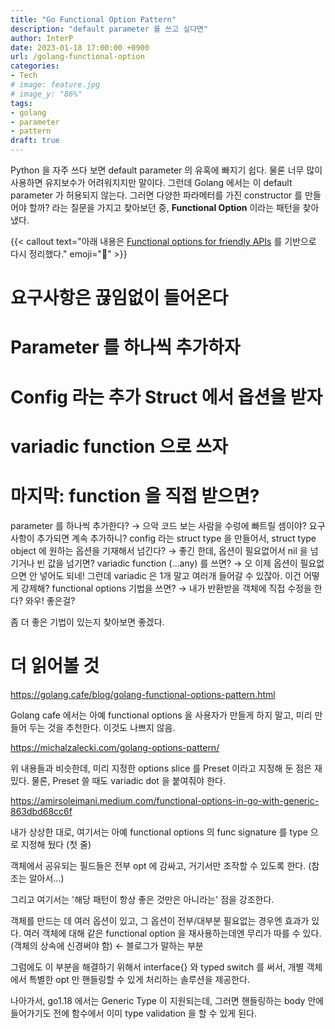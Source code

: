 ```yaml
---
title: "Go Functional Option Pattern"
description: "default parameter 를 쓰고 싶다면"
author: InterP
date: 2023-01-18 17:00:00 +0900
url: /golang-functional-option
categories:
- Tech
# image: feature.jpg
# image_y: "86%"
tags:
- golang
- parameter
- pattern
draft: true
---
```


Python 을 자주 쓰다 보면 default parameter 의 유혹에 빠지기 쉽다. 물론 너무 많이 사용하면 유지보수가 어려워지지만 말이다. 그런데 Golang 에서는 이 default parameter 가 허용되지 않는다. 그러면 다양한 파라메터를 가진 constructor 를 만들어야 할까? 라는 질문을 가지고 찾아보던 중, **Functional Option** 이라는 패턴을 찾아냈다.

{{< callout text="아래 내용은 [Functional options for friendly APIs](https://dave.cheney.net/2014/10/17/functional-options-for-friendly-apis) 를 기반으로 다시 정리했다." emoji="🔗" >}}

# 요구사항은 끊임없이 들어온다

# Parameter 를 하나씩 추가하자

# Config 라는 추가 Struct 에서 옵션을 받자

# variadic function 으로 쓰자

# 마지막: function 을 직접 받으면? 


parameter 를 하나씩 추가한다? → 으악 코드 보는 사람을 수렁에 빠트릴 셈이야? 요구사항이 추가되면 계속 추가하니?
config 라는 struct type 을 만들어서, struct type object 에 원하는 옵션을 기재해서 넘긴다? → 좋긴 한데, 옵션이 필요없어서 nil 을 넘기거나 빈 값을 넘기면?
variadic function (...any) 를 쓰면? → 오 이제 옵션이 필요없으면 안 넣어도 되네! 그런데 variadic 은 1개 말고 여러개 들어갈 수 있잖아. 이건 어떻게 강제해?
functional options 기법을 쓰면? → 내가 반환받을 객체에 직접 수정을 한다? 와우! 좋은걸?

좀 더 좋은 기법이 있는지 찾아보면 좋겠다.

# 더 읽어볼 것

https://golang.cafe/blog/golang-functional-options-pattern.html

Golang cafe 에서는 아예 functional options 을 사용자가 만들게 하지 말고, 미리 만들어 두는 것을 추천한다. 이것도 나쁘지 않음.

https://michalzalecki.com/golang-options-pattern/

위 내용들과 비슷한데, 미리 지정한 options slice 를 Preset 이라고 지정해 둔 점은 재밌다. 물론, Preset 쓸 때도 variadic dot 을 붙여줘야 한다.

https://amirsoleimani.medium.com/functional-options-in-go-with-generic-863dbd68cc6f

내가 상상한 대로, 여기서는 아예 functional options 의 func signature 를 type 으로 지정해 뒀다 (첫 줄)

객체에서 공유되는 필드들은 전부 opt 에 감싸고, 거기서만 조작할 수 있도록 한다. (참조는 알아서...)

그리고 여기서는 '해당 패턴이 항상 좋은 것만은 아니라는' 점을 강조한다.

객체를 만드는 데 여러 옵션이 있고, 그 옵션이 전부/대부분 필요없는 경우엔 효과가 있다.
여러 객체에 대해 같은 functional option 을 재사용하는데엔 무리가 따를 수 있다. (객체의 상속에 신경써야 함) ← 블로그가 말하는 부분

그럼에도 이 부분을 해결하기 위해서 interface{} 와 typed switch 를 써서, 개별 객체에서 특별한 opt 만 핸들링할 수 있게 처리하는 솔루션을 제공한다.

나아가서, go1.18 에서는 Generic Type 이 지원되는데, 그러면 핸들링하는 body 안에 들어가기도 전에 함수에서 이미 type validation 을 할 수 있게 된다.
